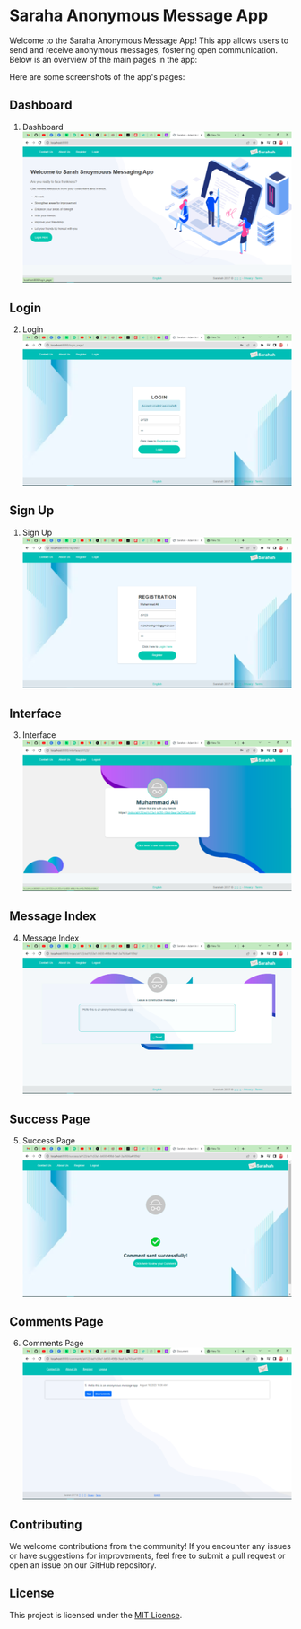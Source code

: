 # Saraha Anonymous Message App

Welcome to the Saraha Anonymous Message App! This app allows users to send and receive anonymous messages, fostering open communication. Below is an overview of the main pages in the app:

Here are some screenshots of the app's pages:
## Dashboard

1. Dashboard
   ![Dashboard](static/img/Screenshot%20(1112).png)


## Login  
2. Login 
   ![Login and Sign Up](static/img/Screenshot%20(1115).png)

## Sign Up
1. Sign Up
      ![Login and Sign Up](static/img/Screenshot%20(1114).png)

## Interface

3. Interface    
   ![Interface](static/img/Screenshot%20(1116).png)


## Message Index
4. Message Index
   ![Message Index](static/img/Screenshot%20(1117).png)

## Success Page

5. Success Page
   ![Success Page](static/img/Screenshot%20(1118).png)

## Comments Page

6. Comments Page
   ![Comments Page](static/img/Screenshot%20(1119).png)

## Contributing

We welcome contributions from the community! If you encounter any issues or have suggestions for improvements, feel free to submit a pull request or open an issue on our GitHub repository.

## License

This project is licensed under the [MIT License](LICENSE).
